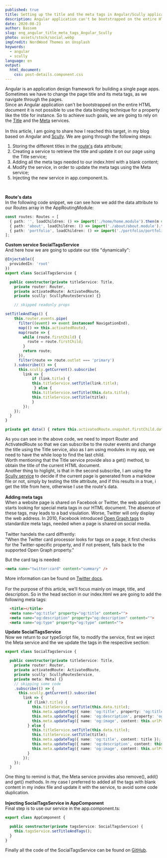 ```yaml
---
published: true
title: Setting up the title and the meta tags in Angular/Scully applications
description: Angular application can't be bootstrapped on the entire HTML document,it is not possible to use the data binding technique for a property like the title for instance.
date: 2020-08-23
author: Bassem
slug: eng_angular_title_meta_tags_Angular_Scully
photo: assets/stock/social.webp
imgCredit: NordWood Themes on Unsplash
keywords:
  - angular
  - scully
language: en
output:
  html_document:
    css: post-details.component.css
---
```


Angular is an application design framework for building a single page apps. Sometimes we have to change the page title and its meta tags, as we navigate through the pages.  
Since an Angular application can't be bootstrapped on the entire HTML document it is not possible to use the data binding technique for a property like the title for instance. So to achieve such goals, we are going to rely on the [Title](https://angular.io/api/platform-browser/Title) and the [Meta](https://angular.io/api/platform-browser/Meta) services.  
<br>
In this article, I am going to share how I reached this target, in my blog based on Angular and [Scully](scully.io). We are going through the following steps:
 1. Storing the different titles in the [route's](https://angular.io/api/router/Route) data attribute;
 2. Creating a service to retrieve the title and update it on our page using the Title service;
 3.  Adding all the meta tags needed to our index.html with a blank content;
 4.  Modify the service, in order to update the meta tags using the Meta service;
 5.  Injecting the new service in app.component.ts.
<br>

**Route's data**
<br>
In the following code snippet, we can see how we add the data attribute to our Routes array in the AppRoutingModule:
```typescript
const routes: Routes = [
  { path: '', loadChildren: () => import('./home/home.module').then(m => m.HomeModule), data:{'title': "soloCoding"} },
  { path: 'about', loadChildren: () => import('./about/about.module').then(m => m.AboutModule), data:{'title': "About me"} },
  { path: 'portfolio', loadChildren: () => import('./portfolio/portfolio.module').then(m => m.PortfolioModule), data:{'title': "Portfolio"} },
];
```
**Custom service SocialTagsService**
<br>
And here how we are going to update our title "dynamically": 
```typescript
@Injectable({
  providedIn: 'root'
})
export class SocialTagsService {

  public constructor(private titleService: Title,
    private router: Router,
    private activatedRoute: ActivatedRoute,
    private scully: ScullyRoutesService) {}

    // skipped readonly props

setTitleAndTags() {
    this.router.events.pipe(
      filter((event) => event instanceof NavigationEnd),
      map(() => this.activatedRoute),
      map(route => {
        while (route.firstChild) {
          route = route.firstChild;
        }
        return route;
      }),
      filter(route => route.outlet === 'primary')
    ).subscribe(() => {
      this.scully.getCurrent().subscribe(
        link => {
            if (link.title) {
            this.titleService.setTitle(link.title);
             } else {
            this.titleService.setTitle(this.data.title);
            this.titleService.setTitle(title);
            }
        });
    });
  }
}

private get data() { return this.activatedRoute.snapshot.firstChild.data; }
```
As you can see in the above code, we need to import Router and ActivatedRoute so that we can subscribe to the router events and change the title using the Title service, also as I am using modules in my app, we need to have the while loop to find the last child.
<br>
Worth mentioning that the Title service provide also a get() method, to obtain the title of the current HTML document.
<br>
Another thing to higlight, is that in the second subscribe, I am using the [Scully service](https://scully.io/docs/scully-lib-core) to decide if the current page is generated from a markdow file or not, simply by testing the title attribute, and if this results in a true, i get the title from here, otherwise I use the route's data.  
<br>
**Adding meta tags**  
When a website page is shared on Facebook or Twitter, the web application starts looking for special meta tags in our HTML document. The absence of these tags, may leads to a bad visulation. Worse, Twitter will only display the web address. In 2010, Facebook introduced [Open Graph tags](https://ogp.me/) to standardize meta tags, needed when a page is shared on social media.  
<br>
Twitter handels the card diffrently:  
"When the Twitter card processor looks for tags on a page, it first
checks for the Twitter-specific property, and if not present, falls
back to the supported Open Graph property."  

But the card tag is needed: 
```html
<meta name="twitter:card" content="summary" />
```
More information can be found on [Twitter docs](https://developer.twitter.com/en/docs/tweets/optimize-with-cards/guides/getting-started).  
<br>
For the purpose of this article, we’ll focus mainly on image, title, and description. So in the head section in our index.html we are going to add the following meta tags:
```html
  <title></title>
  <meta name="og:title" property="og:title" content="">
  <meta name="og:description" property="og:description" content="">
  <meta name="og:type" property="og:type" content="">
```
**Update SocialTagsService**  
Now we return to our typeScript file, to modify the service, first we inject the Meta service and the we update the tags in the respective section:
```typescript
export class SocialTagsService {

  public constructor(private titleService: Title,
    private router: Router,
    private activatedRoute: ActivatedRoute,
    private scully: ScullyRoutesService,
    private meta: Meta) {}
    // skipping some code
    .subscribe(() => {
      this.scully.getCurrent().subscribe(
        link => {
          if (link?.title) {
            this.titleService.setTitle(this.data.title);
            this.meta.updateTag({ name: 'og:title', property: 'og:title', content: link.title });
            this.meta.updateTag({ name: 'og:description', property: 'og:description', content: link.description});
            this.meta.updateTag({ name: 'og:image', content: this.urlPrefix+'/'+link.photo });
          } else {
            this.titleService.setTitle(this.data.title);
            this.titleService.setTitle(title);
            this.meta.updateTag({ name: 'og:title', content: title });
            this.meta.updateTag({ name: 'og:description', content: this.tagDescription });
            this.meta.updateTag({ name: 'og:image', content: this.urlPrefix+'/'+this.tagImage });
          }
        });
    });
  }
```
One thing to remind is that, the Meta service provides also remove(), add() and get() methods. In my case I preferred to added all the tags with blank content in my index file and update it with the service, to avoid some code duplication.   
<br>
**Injecting SocialTagsService in AppComponent**  
Final step is to use our service in the app.component.ts:
```typescript
export class AppComponent {

  public constructor(private tagsService: SocialTagsService) {
    this.tagsService.setTitleAndTags();
  }
}
```
Finally all the code of the SocialTagsService can be found on [GitHub](https://github.com/s0l0c0ding/solocoding/tree/master/src/app/services).
